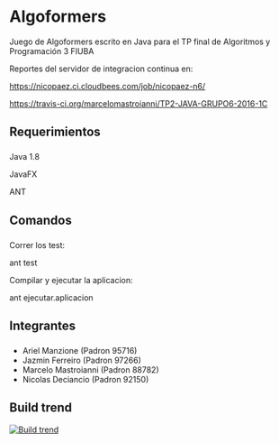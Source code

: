 Algoformers                                                                                                                                                                 
==========

Juego de Algoformers escrito en Java para el TP final de Algoritmos y Programación 3 FIUBA

Reportes del servidor de integracion continua en: 

https://nicopaez.ci.cloudbees.com/job/nicopaez-n6/

https://travis-ci.org/marcelomastroianni/TP2-JAVA-GRUPO6-2016-1C

## Requerimientos
### 

Java 1.8

JavaFX

ANT

## Comandos
### 

Correr los test:

ant test

Compilar y ejecutar la aplicacion:

ant ejecutar.aplicacion

## Integrantes
### 

* Ariel Manzione (Padron 95716)
* Jazmin Ferreiro (Padron 97266)
* Marcelo Mastroianni (Padron 88782)
* Nicolas Deciancio (Padron 92150)


## Build trend
[![Build trend](https://nicopaez.ci.cloudbees.com/job/nicopaez-n6/test/trend)](https://nicopaez.ci.cloudbees.com/view/Algo3/job/nicopaez-n6/)
